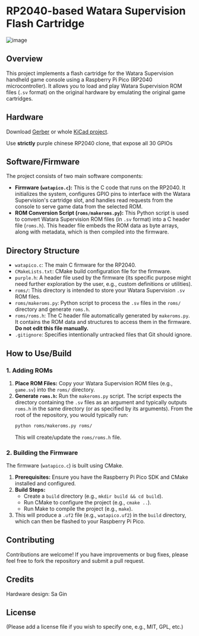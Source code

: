 # RP2040-based Watara Supervision Flash Cartridge

![image](https://github.com/user-attachments/assets/b708a552-b319-4aea-887f-9cbb1108649a)


## Overview

This project implements a flash cartridge for the Watara Supervision handheld game console using a Raspberry Pi Pico (RP2040 microcontroller). It allows you to load and play Watara Supervision ROM files (`.sv` format) on the original hardware by emulating the original game cartridges.

## Hardware

Download [Gerber](https://github.com/xrip/watapico/raw/refs/heads/master/watara-cartridge-gerber.zip) or whole [KiCad project](https://github.com/xrip/watapico/raw/refs/heads/master/WatapicoCartrigeProject.zip).

Use **strictly** purple chinese RP2040 clone, that expose all 30 GPIOs

## Software/Firmware

The project consists of two main software components:

*   **Firmware (`watapico.c`):** This is the C code that runs on the RP2040. It initializes the system, configures GPIO pins to interface with the Watara Supervision's cartridge slot, and handles read requests from the console to serve game data from the selected ROM.
*   **ROM Conversion Script (`roms/makeroms.py`):** This Python script is used to convert Watara Supervision ROM files (in `.sv` format) into a C header file (`roms.h`). This header file embeds the ROM data as byte arrays, along with metadata, which is then compiled into the firmware.

## Directory Structure

*   `watapico.c`: The main C firmware for the RP2040.
*   `CMakeLists.txt`: CMake build configuration file for the firmware.
*   `purple.h`: A header file used by the firmware (its specific purpose might need further exploration by the user, e.g., custom definitions or utilities).
*   `roms/`: This directory is intended to store your Watara Supervision `.sv` ROM files.
*   `roms/makeroms.py`: Python script to process the `.sv` files in the `roms/` directory and generate `roms.h`.
*   `roms/roms.h`: The C header file automatically generated by `makeroms.py`. It contains the ROM data and structures to access them in the firmware. **Do not edit this file manually.**
*   `.gitignore`: Specifies intentionally untracked files that Git should ignore.

## How to Use/Build

### 1. Adding ROMs

1.  **Place ROM Files:** Copy your Watara Supervision ROM files (e.g., `game.sv`) into the `roms/` directory.
2.  **Generate `roms.h`:** Run the `makeroms.py` script. The script expects the directory containing the `.sv` files as an argument and typically outputs `roms.h` in the same directory (or as specified by its arguments). From the root of the repository, you would typically run:
    ```bash
    python roms/makeroms.py roms/
    ```
    This will create/update the `roms/roms.h` file.

### 2. Building the Firmware

The firmware (`watapico.c`) is built using CMake.

1.  **Prerequisites:** Ensure you have the Raspberry Pi Pico SDK and CMake installed and configured.
2.  **Build Steps:**
    *   Create a `build` directory (e.g., `mkdir build && cd build`).
    *   Run CMake to configure the project (e.g., `cmake ..`).
    *   Run Make to compile the project (e.g., `make`).
3.  This will produce a `.uf2` file (e.g., `watapico.uf2`) in the `build` directory, which can then be flashed to your Raspberry Pi Pico.

## Contributing

Contributions are welcome! If you have improvements or bug fixes, please feel free to fork the repository and submit a pull request.

## Credits

Hardware design: Sa Gin


## License

(Please add a license file if you wish to specify one, e.g., MIT, GPL, etc.)
